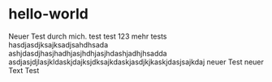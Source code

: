 # hello-world
Neuer Test durch mich.
test test 123
mehr tests
hasdjasdjksajksadjsahdhsada
ashjdasdjhasjhadhjasjhdhjasjhdashjadhjhsadda
asdjasjdjlasjkldaskjdajksjdksajkdaskjasdjkjkaskjdasjsajkdaj
neuer Test
neuer Text
Test
